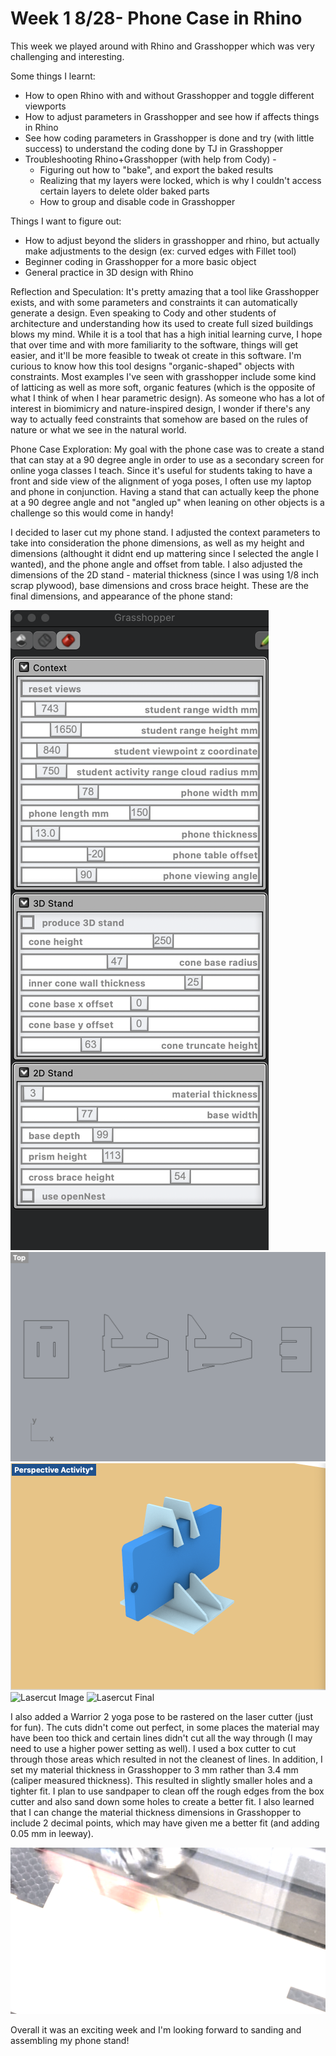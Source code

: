# Week 1 8/28- Phone Case in Rhino #

This week we played around with Rhino and Grasshopper which was very challenging and interesting. 

Some things I learnt:
- How to open Rhino with and without Grasshopper and toggle different viewports
- How to adjust parameters in Grasshopper and see how if affects things in Rhino
- See how coding parameters in Grasshopper is done and try (with little success) to understand the coding done by TJ in Grasshopper
- Troubleshooting Rhino+Grasshopper (with help from Cody) - 
  - Figuring out how to "bake", and export the baked results
  - Realizing that my layers were locked, which is why I couldn't access certain layers to delete older baked parts
  - How to group and disable code in Grasshopper

Things I want to figure out:
- How to adjust beyond the sliders in grasshopper and rhino, but actually make adjustments to the design (ex: curved edges with Fillet tool)
- Beginner coding in Grasshopper for a more basic object
- General practice in 3D design with Rhino

Reflection and Speculation:
It's pretty amazing that a tool like Grasshopper exists, and with some parameters and constraints it can automatically generate a design. Even speaking to Cody and other students of architecture and understanding how its used to create full sized buildings blows my mind. While it is a tool that has a high initial learning curve, I hope that over time and with more familiarity to the software, things will get easier, and it'll be more feasible to tweak ot create in this software. 
I'm curious to know how this tool designs "organic-shaped" objects with constraints. Most examples I've seen with grasshopper include some kind of latticing as well as more soft, organic features (which is the opposite of what I think of when I hear parametric design). As someone who has a lot of interest in biomimicry and nature-inspired design, I wonder if there's any way to actually feed constraints that somehow are based on the rules of nature or what we see in the natural world. 

Phone Case Exploration:
My goal with the phone case was to create a stand that can stay at a 90 degree angle in order to use as a secondary screen for online yoga classes I teach. Since it's useful for students taking to have a front and side view of the alignment of yoga poses, I often use my laptop and phone in conjunction. Having a stand that can actually keep the phone at a 90 degree angle and not "angled up" when leaning on other objects is a challenge so this would come in handy! 

I decided to laser cut my phone stand. I adjusted the context parameters to take into consideration the phone dimensions, as well as my height and dimensions (althought it didnt end up mattering since I selected the angle I wanted), and the phone angle and offset from table. I also adjusted the dimensions of the 2D stand - material thickness (since I was using 1/8 inch scrap plywood), base dimensions and cross brace height. These are the final dimensions, and appearance of the phone stand:

![Grasshopper Settings](Images/1_Grasshopper_Settings.png)
![Rhino Outline](Images/1_Rhino_Outline.png)
![Rhino Render](Images/1_Rhino_Render.png)
![Lasercut Image](Images/1_Lasercut_Image.png)
![Lasercut Final](Images/1_Lasercut_Final.png)


I also added a Warrior 2 yoga pose to be rastered on the laser cutter (just for fun). The cuts didn't come out perfect, in some places the material may have been too thick and certain lines didn't cut all the way through (I may need to use a higher power setting as well). I used a box cutter to cut through those areas which resulted in not the cleanest of lines. In addition, I set my material thickness in Grasshopper to 3 mm rather than 3.4 mm (caliper measured thickness). This resulted in slightly smaller holes and a tighter fit. I plan to use sandpaper to clean off the rough edges from the box cutter and also sand down some holes to create a better fit. I also learned that I can change the material thickness dimensions in Grasshopper to include 2 decimal points, which may have given me a better fit (and adding 0.05 mm in leeway). 

[![Raster Lasercut](Images/1_Raster_Lasercut.png)](https://vimeo.com/861900527?share=copy)

Overall it was an exciting week and I'm looking forward to sanding and assembling my phone stand! 
